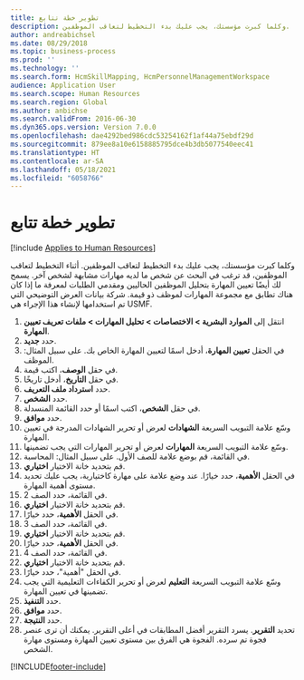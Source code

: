```yaml
---
title: تطوير خطة تتابع
description: وكلما كبرت مؤسستك، يجب عليك بدء التخطيط لتعاقب الموظفين.
author: andreabichsel
ms.date: 08/29/2018
ms.topic: business-process
ms.prod: ''
ms.technology: ''
ms.search.form: HcmSkillMapping, HcmPersonnelManagementWorkspace
audience: Application User
ms.search.scope: Human Resources
ms.search.region: Global
ms.author: anbichse
ms.search.validFrom: 2016-06-30
ms.dyn365.ops.version: Version 7.0.0
ms.openlocfilehash: dae4292bed986cdc53254162f1af44a75ebdf29d
ms.sourcegitcommit: 879ee8a10e6158885795dce4b3db5077540eec41
ms.translationtype: HT
ms.contentlocale: ar-SA
ms.lasthandoff: 05/18/2021
ms.locfileid: "6058766"
---
```

# <a name="develop-a-succession-plan"></a>تطوير خطة تتابع

[!include [Applies to Human Resources](../includes/applies-to-hr.md)]

وكلما كبرت مؤسستك، يجب عليك بدء التخطيط لتعاقب الموظفين. أثناء التخطيط لتعاقب الموظفين، قد ترغب في البحث عن شخص ما لديه مهارات مشابهة لشخص آخر. يسمح لك أيضًا تعيين المهارة بتحليل الموظفين الحاليين ومقدمي الطلبات لمعرفة ما إذا كان هناك تطابق مع مجموعة المهارات لموظف ذو قيمة. شركة بيانات العرض التوضيحي التي تم استخدامها لإنشاء هذا الإجراء هي USMF.

1. انتقل إلى **الموارد البشرية > الاختصاصات > تحليل المهارات > ملفات تعريف تعيين المهارة**.
2. حدد **جديد**.
3. في الحقل **تعيين المهارة**، أدخل اسمًا لتعيين المهارة الخاص بك. على سبيل المثال: الموظف.
4. في حقل **الوصف**، اكتب قيمة.
5. في حقل **التاريخ**، أدخل تاريخًا.
6. حدد **استرداد ملف التعريف**.
7. حدد **الشخص**.
8. في حقل **الشخص**، اكتب اسمًا أو حدد القائمة المنسدلة.
9. حدد **موافق**.
10. وسّع علامة التبويب السريعة **الشهادات** لعرض أو تحرير الشهادات المدرجة في تعيين المهارة.
11. وسّع علامة التبويب السريعة **المهارات** لعرض أو تحرير المهارات التي يجب تضمينها.
12. في القائمة، قم بوضع علامة للصف الأول. على سبيل المثال: المحاسبة.
13. قم بتحديد خانة الاختيار **اختياري**.
14. في الحقل **الأهمية‬**، حدد خيارًا. عند وضع علامة على مهارة كاختيارية، يجب عليك تحديد مستوى أهمية المهارة.  
15. في القائمة، حدد الصف 2.
16. قم بتحديد خانة الاختيار **اختياري**.
17. في الحقل **الأهمية‬**، حدد خيارًا.
18. في القائمة، حدد الصف 3.
19. قم بتحديد خانة الاختيار **اختياري**.
20. في الحقل **الأهمية‬**، حدد خيارًا.
21. في القائمة، حدد الصف 4.
22. قم بتحديد خانة الاختيار **اختياري**.
23. في الحقل "أهمية‬"، حدد خيارًا.
24. وسّع علامة التبويب السريعة **التعليم** لعرض أو تحرير الكفاءات التعليمية التي يجب تضمينها في تعيين المهارة.
25. حدد **التنفيذ**.
26. حدد **موافق**.
27. حدد **النتيجة**.
28. تحديد **التقرير**. يسرد التقرير أفضل المطابقات في أعلى التقرير. يمكنك أن ترى عنصر فجوة تم سرده. الفجوة هي الفرق بين مستوى تعيين المهارة ومستوى مهارة الشخص.  



[!INCLUDE[footer-include](../includes/footer-banner.md)]
